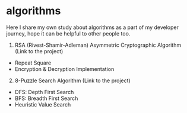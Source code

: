 # algorithms

Here I share my own study about algorithms as a part of my developer journey, hope it can be helpful to other people too.

1. RSA (Rivest-Shamir-Adleman) Asymmetric Cryptographic Algorithm (Link to the project)
  * Repeat Square
  * Encryption & Decryption Implementation

2. 8-Puzzle Search Algorithm (Link to the project)
  * DFS: Depth First Search
  * BFS: Breadth First Search
  * Heuristic Value Search
